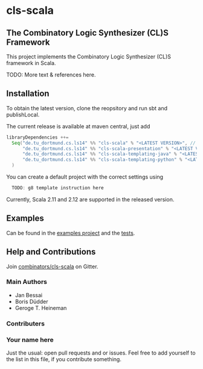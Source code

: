 # cls-scala
## The Combinatory Logic Synthesizer (CL)S Framework

This project implements the Combinatory Logic Synthesizer (CL)S framework in Scala.

TODO: More text & references here.

## Installation
To obtain the latest version, clone the reopsitory and run sbt and publishLocal.

The current release is available at maven central, just add 
```scala
libraryDependencies ++= 
  Seq("de.tu_dortmund.cs.ls14" %% "cls-scala" % "<LATEST VERSION>", // for the core algorithm
      "de.tu_dortmund.cs.ls14" %% "cls-scala-presentation" % "<LATEST VERSION>", // for a website presenting inhabitation results
      "de.tu_dortmund.cs.ls14" %% "cls-scala-templating-java" % "<LATEST VERSION>", // for java code templating support
      "de.tu_dortmund.cs.ls14" %% "cls-scala-templating-python" % "<LATEST VERSION>" // for python code templating support 
  )
```
You can create a default project with the correct settings using
```scala
  TODO: g8 template instruction here
```

Currently, Scala 2.11 and 2.12 are supported in the released version.

## Examples
Can be found in the [examples project](examples/src/main/scala/de/tu_dortmund/cs/ls14/cls) and the [tests](core/src/test/scala//src/main/scala/de/tu_dortmund/cs/ls14/cls).

## Help and Contributions

Join [combinators/cls-scala](https://gitter.im/combinators/cls-scala) on Gitter.

### Main Authors
- Jan Bessai
- Boris Düdder
- Geroge T. Heineman

### Contributers

### Your name here
Just the usual: open pull requests and or issues.
Feel free to add yourself to the list in this file, if you contribute something.

